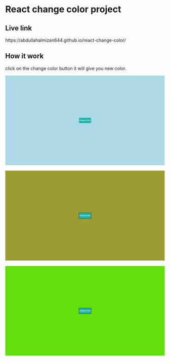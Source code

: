 <h1>React change color project</h1>
<h2>Live link</h2>
https://abdullahalmizan644.github.io/react-change-color/

<h2>How it work</h2>
click on the change color button it will give you new color.

![image1](image/img1.png)

![image2](image/img2.png)

![image3](image/img3.png)
